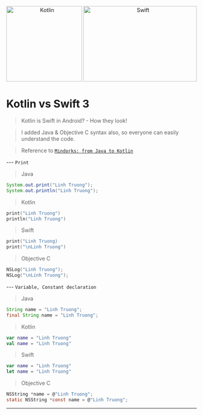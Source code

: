 <p align="center">
<img alt="Kotlin" height="200" width="200" src="http://antonioleiva.com/wp-content/uploads/2015/03/kotlin.png">
<img alt="Swift" height="200" width="300" src="https://cdn1.macworld.co.uk/cmsdata/features/3523633/swift_3_thumb800.jpg">
</p>


</p>


# Kotlin vs Swift 3 

> Kotlin is Swift in Android? - How they look!

> I added Java & Objective C syntax also, so everyone can easily understand the code.

> Reference to [`Mindorks: from Java to Kotlin`](https://github.com/MindorksOpenSource/from-java-to-kotlin)

--- `Print`
> Java

```java
System.out.print("Linh Truong");
System.out.println("Linh Truong");
```

> Kotlin

```kotlin
print("Linh Truong")
println("Linh Truong")
```

> Swift

```swift
print("Linh Truong)
print("\nLinh Truong")
```
> Objective C

```c
NSLog("Linh Truong");
NSLog("\nLinh Truong");
```

--- `Variable, Constant declaration`
> Java

```java
String name = "Linh Truong";
final String name = "Linh Truong";
```

> Kotlin

```kotlin
var name = "Linh Truong"
val name = "Linh Truong"
```

> Swift

```swift
var name = "Linh Truong"
let name = "Linh Truong"
```
> Objective C

```c
NSString *name = @"Linh Truong";
static NSString *const name = @"Linh Truong";
```

---
